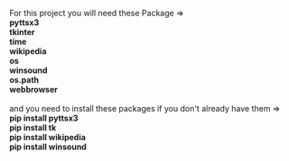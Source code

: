For this project you will need these Package =>
<b>
<br>
 pyttsx3 
<br>
tkinter 
<br>
time
<br>
wikipedia
<br>
os
<br>
winsound
<br>
os.path
<br>
webbrowser
<br>
</b>
<br>
and you need to install these packages if you don't already have them =>
<b>
<br>
pip install pyttsx3
<br>
pip install tk
<br>
pip install wikipedia
<br>
pip install winsound
<br>
</b>